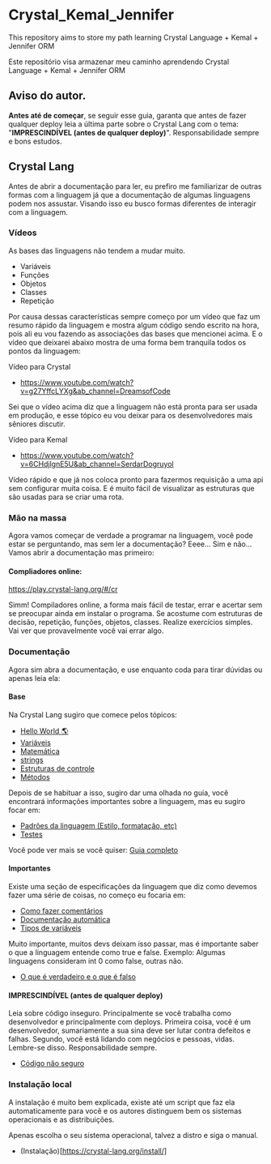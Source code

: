 # Crystal_Kemal_Jennifer
This repository aims to store my path learning Crystal Language + Kemal + Jennifer ORM

Este repositório visa armazenar meu caminho aprendendo Crystal Language + Kemal + Jennifer ORM

## Aviso do autor.
**Antes até de começar**, se seguir esse guia, garanta que antes de fazer qualquer deploy leia a última parte sobre o Crystal Lang com o tema:
"**IMPRESCINDÍVEL (antes de qualquer deploy)**".
Responsabilidade sempre e bons estudos.

## Crystal Lang

Antes de abrir a documentação para ler, eu prefiro me familiarizar de outras formas com a linguagem já que a documentação de algumas linguagens podem nos assustar.
Visando isso eu busco formas diferentes de interagir com a linguagem.

### Vídeos
As bases das linguagens não tendem a mudar muito.
- Variáveis
- Funções
- Objetos
- Classes
- Repetição

Por causa dessas características sempre começo por um vídeo que faz um resumo rápido da linguagem e mostra algum código sendo escrito na hora, pois ali eu vou fazendo as associações das bases que mencionei acima.
E o vídeo que deixarei abaixo mostra de uma forma bem tranquila todos os pontos da linguagem:

Vídeo para Crystal
- https://www.youtube.com/watch?v=g27YffcLYXg&ab_channel=DreamsofCode

Sei que o vídeo acima diz que a linguagem não está pronta para ser usada em produção, e esse tópico eu vou deixar para os desenvolvedores mais sêniores discutir.

Vídeo para Kemal
- https://www.youtube.com/watch?v=6CHdjlgnE5U&ab_channel=SerdarDogruyol

Vídeo rápido e que já nos coloca pronto para fazermos requisição a uma api sem configurar muita coisa.
E é muito fácil de visualizar as estruturas que são usadas para se criar uma rota.

### Mão na massa
Agora vamos começar de verdade a programar na linguagem, você pode estar se perguntando, mas sem ler a documentação?
Eeee... Sim e não... Vamos abrir a documentação mas primeiro:

#### Compliadores online:
https://play.crystal-lang.org/#/cr

Simm! Compiladores online, a forma mais fácil de testar, errar e acertar sem se preocupar ainda em instalar o programa.
Se acostume com estruturas de decisão, repetição, funções, objetos, classes. Realize exercícios simples. Vai ver que provavelmente você vai errar algo.

### Documentação
Agora sim abra a documentação, e use enquanto coda para tirar dúvidas ou apenas leia ela:

#### Base
Na Crystal Lang sugiro que comece pelos tópicos:
- [Hello World 🌎](https://crystal-lang.org/reference/1.8/tutorials/basics/10_hello_world.html)
- [Variáveis](https://crystal-lang.org/reference/1.8/tutorials/basics/20_variables.html)
- [Matemática](https://crystal-lang.org/reference/1.8/tutorials/basics/30_math.html)
- [strings](https://crystal-lang.org/reference/1.8/tutorials/basics/40_strings.html)
- [Estruturas de controle](https://crystal-lang.org/reference/1.8/tutorials/basics/50_control_flow.html)
- [Métodos](https://crystal-lang.org/reference/1.8/tutorials/basics/60_methods.html)

Depois de se habituar a isso, sugiro dar uma olhada no guia, você encontrará informações importantes sobre a linguagem, mas eu sugiro focar em:
- [Padrões da linguagem (Estilo, formatação, etc)](https://crystal-lang.org/reference/1.8/conventions/coding_style.html)
- [Testes](https://crystal-lang.org/reference/1.8/guides/testing.html)

Você pode ver mais se você quiser:
[Guia completo](https://crystal-lang.org/reference/1.8/guides/index.html)

#### Importantes
Existe uma seção de especificações da linguagem que diz como devemos fazer uma série de coisas, no começo eu focaria em:
- [Como fazer comentários](https://crystal-lang.org/reference/1.8/syntax_and_semantics/comments.html)
- [Documentação automática](https://crystal-lang.org/reference/1.8/syntax_and_semantics/documenting_code.html)
- [Tipos de variáveis](https://crystal-lang.org/reference/1.8/syntax_and_semantics/literals/index.html)

Muito importante, muitos devs deixam isso passar, mas é importante saber o que a linguagem entende como true e false. Exemplo: Algumas linguagens consideram int 0 como false, outras não.
- [O que é verdadeiro e o que é falso](https://crystal-lang.org/reference/1.8/syntax_and_semantics/truthy_and_falsey_values.html)

#### **IMPRESCINDÍVEL (antes de qualquer deploy)**
Leia sobre código inseguro.
Principalmente se você trabalha como desenvolvedor e principalmente com deploys.
Primeira coisa, você é um desenvolvedor, sumariamente a sua sina deve ser lutar contra defeitos e falhas.
Segundo, você está lidando com negócios e pessoas, vidas. Lembre-se disso. Responsabilidade sempre.
- [Código não seguro](https://crystal-lang.org/reference/1.8/syntax_and_semantics/unsafe.html)

### Instalação local

A instalação é muito bem explicada, existe até um script que faz ela automaticamente para você e os autores distinguem bem os sistemas operacionais e as distribuições.

Apenas escolha o seu sistema operacional, talvez a distro e siga o manual.

- (Instalação)[https://crystal-lang.org/install/]
